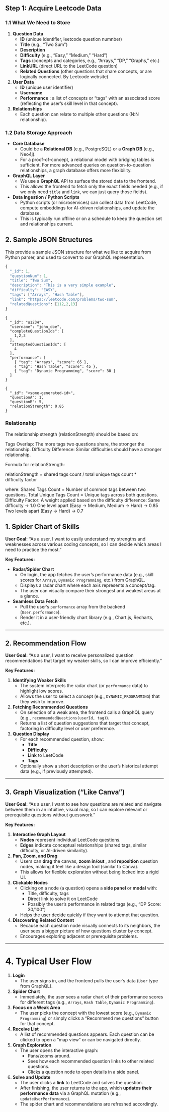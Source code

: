 ## Step 1: Acquire Leetcode Data

### 1.1 What We Need to Store

1. **Question Data**
   * **ID** (unique identifier, leetcode question numnber)
   * **Title** (e.g., “Two Sum”)
   * **Description**
   * **Difficulty** (e.g., “Easy,” “Medium,” “Hard”)
   * **Tags** (concepts and categories, e.g., “Arrays,” “DP,” “Graphs,” etc.)
   * **LinkURL** (direct URL to the LeetCode question)
   * **Related Questions** (other questions that share concepts, or are logically connected. By Leetcode website)
2. **User Data**
   * **ID** (unique user identifier)
   * **Username**
   * **Performance** : a list of concepts or “tags” with an associated score (reflecting the user’s skill level in that concept).
3. **Relationships**
   * Each question can relate to multiple other questions (N:N relationship).

### 1.2 Data Storage Approach

* **Core Database**
  * Could be a **Relational DB** (e.g., PostgreSQL) or a **Graph DB** (e.g., Neo4j).
  * For a proof-of-concept, a relational model with bridging tables is sufficient. For more advanced queries on question-to-question relationships, a graph database offers more flexibility.
* **GraphQL Layer**
  * We use a **GraphQL** API to surface the stored data to the frontend.
  * This allows the frontend to fetch only the exact fields needed (e.g., if we only need `title` and `link`, we can just query those fields).
* **Data Ingestion / Python Scripts**
  * Python scripts (or microservices) can collect data from LeetCode, compute embeddings for AI-driven relationships, and update the database.
  * This is typically run offline or on a schedule to keep the question set and relationships current.

## 2. Sample JSON Structures

This provide a sample JSON structure for what we like to acquire from Python parser, and used to convert to our GraphQL representation.

```python
{
  "_id": 1,
  "questionNum": 1,
  "title": "Two Sum",
  "description": "This is a very simple example",
  "difficulty": "EASY",
  "tags": ["Arrays", "Hash Table"],
  "link": "https://leetcode.com/problems/two-sum",
  "relatedQuestions": [112,2,13]
}
```

```user
{
  "_id": "u1234",
  "username": "john_doe",
  "completeQuestionIds": [
    1,2,3
  ],
  "attemptedQuestionIds": [
    4
  ],
  "performance": [
    { "tag": "Arrays", "score": 65 },
    { "tag": "Hash Table", "score": 45 },
    { "tag": "Dynamic Programming", "score": 30 }
  ]
}
```

```Relationship
{
  "_id": "<some-generated-id>",
  "questionA": 1,
  "questionB": 5,
  "relationStrength": 0.85
}
```

### Relationship
The relationship strength (relationStrength) should be based on:

Tags Overlap: The more tags two questions share, the stronger the relationship.
Difficulty Difference: Similar difficulties should have a stronger relationship.

Formula for relationStrength:

relationStrength = shared tags count / total unique tags count * difficulty factor

where:
Shared Tags Count = Number of common tags between two questions.
Total Unique Tags Count = Unique tags across both questions.
Difficulty Factor: A weight applied based on the difficulty difference:
Same difficulty → 1.0
One level apart (Easy → Medium, Medium → Hard) → 0.85
Two levels apart (Easy → Hard) → 0.7

## 1. Spider Chart of Skills

**User Goal:**
“As a user, I want to easily understand my strengths and weaknesses across various coding concepts, so I can decide which areas I need to practice the most.”

**Key Features:**

* **Radar/Spider Chart**
  * On login, the app fetches the user’s performance data (e.g., skill scores for `Arrays`, `Dynamic Programming`, etc.) from GraphQL.
  * Displays a radar chart where each axis represents a concept/tag.
  * The user can visually compare their strongest and weakest areas at a glance.
* **Seamless Data Fetch**
  * Pull the user’s `performance` array from the backend (`User.performance`).
  * Render it in a user-friendly chart library (e.g., Chart.js, Recharts, etc.).

---

## 2. Recommendation Flow

**User Goal:**
“As a user, I want to receive personalized question recommendations that target my weaker skills, so I can improve efficiently.”

**Key Features:**

1. **Identifying Weaker Skills**
   * The system interprets the radar chart (or `performance` data) to highlight low scores.
   * Allows the user to select a concept (e.g., `DYNAMIC_PROGRAMMING`) that they wish to improve.
2. **Fetching Recommended Questions**
   * On selection of a weak area, the frontend calls a GraphQL query (e.g., `recommendedQuestions(userId, tag)`).
   * Returns a list of question suggestions that target that concept, factoring in difficulty level or user preference.
3. **Question Display**
   * For each recommended question, show:
     * **Title**
     * **Difficulty**
     * **Link** to LeetCode
     * **Tags**
   * Optionally show a short description or the user’s historical attempt data (e.g., if previously attempted).

---

## 3. Graph Visualization (“Like Canva”)

**User Goal:**
“As a user, I want to see how questions are related and navigate between them in an intuitive, visual map, so I can explore relevant or prerequisite questions without guesswork.”

**Key Features:**

1. **Interactive Graph Layout**
   * **Nodes** represent individual LeetCode questions.
   * **Edges** indicate conceptual relationships (shared tags, similar difficulty, or AI-driven similarity).
2. **Pan, Zoom, and Drag**
   * Users can **drag** the canvas,  **zoom in/out** , and **reposition** question nodes, making it feel like a design tool (similar to Canva).
   * This allows for flexible exploration without being locked into a rigid UI.
3. **Clickable Nodes**
   * Clicking on a node (a question) opens a **side panel** or **modal** with:
     * Title, difficulty, tags
     * Direct link to solve it on LeetCode
     * Possibly the user’s performance in related tags (e.g., “DP Score: 30/100”)
   * Helps the user decide quickly if they want to attempt that question.
4. **Discovering Related Content**
   * Because each question node visually connects to its neighbors, the user sees a bigger picture of how questions cluster by concept.
   * Encourages exploring adjacent or prerequisite problems.

---

# 4. Typical User Flow

1. **Login**
   * The user signs in, and the frontend pulls the user’s data (`User` type from GraphQL).
2. **Spider Chart**
   * Immediately, the user sees a radar chart of their performance scores for different tags (e.g., `Arrays`, `Hash Table`, `Dynamic Programming`).
3. **Focus on a Weak Area**
   * The user picks the concept with the lowest score (e.g., `Dynamic Programming`) or simply clicks a “Recommend me questions” button for that concept.
4. **Receive List**
   * A list of recommended questions appears. Each question can be clicked to open a “map view” or can be navigated directly.
5. **Graph Exploration**
   * The user opens the interactive graph:
     * Pans/zooms around.
     * Sees how each recommended question links to other related questions.
     * Clicks a question node to open details in a side panel.
6. **Solve and Update**
   * The user clicks a **link** to LeetCode and solves the question.
   * After finishing, the user returns to the app, which **updates their performance data** via a GraphQL mutation (e.g., `updateUserPerformance`).
   * The spider chart and recommendations are refreshed accordingly.

